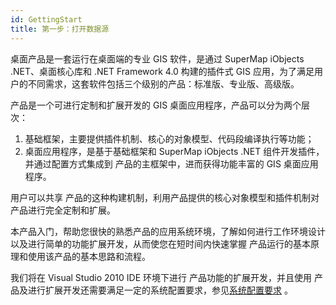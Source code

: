 ```yaml
---
id: GettingStart
title: 第一步：打开数据源
---
```

桌面产品是一套运行在桌面端的专业 GIS 软件，是通过 SuperMap iObjects .NET、桌面核心库和 .NET Framework 4.0
构建的插件式 GIS 应用，为了满足用户的不同需求，这套软件包括三个级别的产品：标准版、专业版、高级版。

产品是一个可进行定制和扩展开发的 GIS 桌面应用程序，产品可以分为两个层次：

  1. 基础框架，主要提供插件机制、核心的对象模型、代码段编译执行等功能；
  2. 桌面应用程序，是基于基础框架和 SuperMap iObjects .NET 组件开发插件，并通过配置方式集成到  产品的主框架中，进而获得功能丰富的 GIS 桌面应用程序。

用户可以共享  产品的这种构建机制，利用产品提供的核心对象模型和插件机制对  产品进行完全定制和扩展。

本产品入门，帮助您很快的熟悉产品的应用系统环境，了解如何进行工作环境设计以及进行简单的功能扩展开发，从而使您在短时间内快速掌握
产品运行的基本原理和使用该产品的基本思路和流程。

我们将在 Visual Studio 2010 IDE 环境下进行  产品功能的扩展开发，并且使用
产品及进行扩展开发还需要满足一定的系统配置要求，参见[系统配置要求](EnvironmentRequest.html) 。
